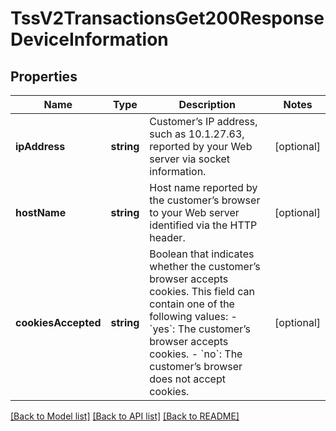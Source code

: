 # TssV2TransactionsGet200ResponseDeviceInformation

## Properties
Name | Type | Description | Notes
------------ | ------------- | ------------- | -------------
**ipAddress** | **string** | Customer’s IP address, such as 10.1.27.63, reported by your Web server via socket information. | [optional] 
**hostName** | **string** | Host name reported by the customer’s browser to your Web server identified via the HTTP header. | [optional] 
**cookiesAccepted** | **string** | Boolean that indicates whether the customer’s browser accepts cookies. This field can contain one of the following values:   - &#x60;yes&#x60;: The customer’s browser accepts cookies.   - &#x60;no&#x60;: The customer’s browser does not accept cookies. | [optional] 

[[Back to Model list]](../README.md#documentation-for-models) [[Back to API list]](../README.md#documentation-for-api-endpoints) [[Back to README]](../README.md)


